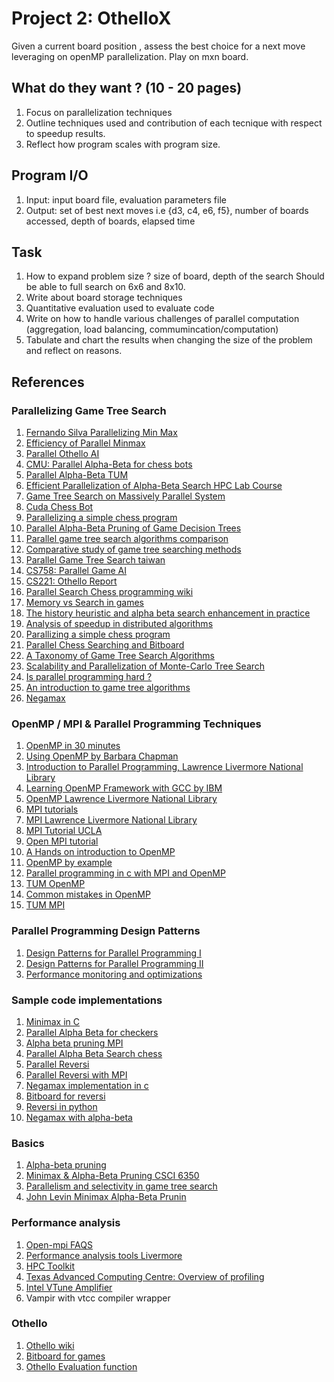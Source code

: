 # Project 2: OthelloX
Given a current board position , assess the best choice for a next move leveraging
on openMP parallelization. Play on mxn board.

## What do they want ? (10 - 20 pages)
1. Focus on parallelization techniques
2. Outline techniques used and contribution of each tecnique with respect to speedup results.
3. Reflect how program scales with program size.

## Program I/O
1. Input: input board file, evaluation parameters file
2. Output: set of best next moves i.e {d3, c4, e6, f5}, number of boards accessed,  depth of boards,
   elapsed time

## Task
1. How to expand problem size ? size of board, depth of the search  Should be able to full search on
   6x6 and 8x10. 
2. Write about board storage techniques
3. Quantitative evaluation used to evaluate code
4. Write on how to handle various challenges of parallel computation (aggregation, load balancing,
   commumincation/computation)
5. Tabulate and chart the results when changing the size of the problem and reflect on reasons.

## References

### Parallelizing Game Tree Search

1. [Fernando Silva Parallelizing Min Max](http://www.dcc.fc.up.pt/~fds/aulas/PPD/1314/project3.html)
2. [Efficiency of Parallel Minmax](https://pdfs.semanticscholar.org/04ad/040775ee4208b5babd68e87949409d3a2286.pdf)
3. [Parallel Othello AI](http://rnvarma.github.io/418_final_report.pdf)
4. [CMU: Parallel Alpha-Beta for chess bots](http://www.cs.cmu.edu/afs/cs/academic/class/15418-s12/www/competition/www.contrib.andrew.cmu.edu/~jvirdo/418-project.html)
5. [Parallel Alpha-Beta TUM](http://wwwi10.lrr.in.tum.de/~gerndt/home/Teaching/EfficientHPCProgramming/Assignment7.html)
6. [Efficient Parallelization of Alpha-Beta Search HPC Lab Course](http://wwwi10.lrr.in.tum.de/~gerndt/home/Teaching/EfficientHPCProgramming/ParalleleSuche.pdf)
7. [Game Tree Search on Massively Parallel System](https://pdfs.semanticscholar.org/12c8/0362791b9727165cf7d6d63c19033ed7ece2.pdf)
8. [Cuda Chess Bot](https://manikpanwar.github.io/CudaChessBot-website/15418FinalReport.pdf)
9. [Parallelizing a simple chess program](http://iacoma.cs.uiuc.edu/~greskamp/pdfs/412.pdf)
10. [Parallel Alpha-Beta Pruning of Game Decision Trees](https://students.cs.byu.edu/~snell/Classes/CS584/projectsF99/steele/report.html)
11. [Parallel game tree search algorithms comparison](https://www.researchgate.net/profile/Raphael_Finkel/publication/2813087_A_comparison_of_some_parallel_game-tree_search_algorithms_Revised_version/links/0c960531a10c97da04000000.pdf)
12. [Comparative study of game tree searching methods](https://thesai.org/Downloads/Volume5No5/Paper_10-A_Comparative_Study_of_Game_Tree_Searching_Methods.pdf)
13. [Parallel Game Tree Search taiwan](http://www.iis.sinica.edu.tw/~tshsu/tcg/2013/slides/slide11.pdf)
14. [CS758: Parallel Game AI](http://pages.cs.wisc.edu/~markhill/cs758/Fall2012/wiki/index.php?n=Main.Homework3)
15. [CS221: Othello Report](http://ai.stanford.edu/~chuongdo/papers/demosthenes.pdf)
16. [Parallel Search Chess programming wiki](https://chessprogramming.wikispaces.com/Parallel+Search)
17. [Memory vs Search in games](https://breukerd.home.xs4all.nl/thesis/)
18. [The history heuristic and alpha beta search enhancement in practice](http://citeseerx.ist.psu.edu/viewdoc/download?doi=10.1.1.56.9124&rep=rep1&type=pdf)
19. [Analysis of speedup in distributed algorithms](ftp://ftp.cs.wisc.edu/pub/techreports/1981/TR431.pdf)
20. [Parallizing  a simple chess program](http://iacoma.cs.uiuc.edu/~greskamp/pdfs/412.pdf)
21. [Parallel Chess Searching and Bitboard](http://etd.dtu.dk/thesis/154796/imm3267.pdf)
22. [A Taxonomy of Game Tree Search Algorithms](http://citeseerx.ist.psu.edu/viewdoc/download?doi=10.1.1.47.8438&rep=rep1&type=pdf)
23. [Scalability and Parallelization of Monte-Carlo Tree Search](https://hal.inria.fr/file/index/docid/512854/filename/newcluster.pdf)
24. [Is parallel programming hard ?](https://www.kernel.org/pub/linux/kernel/people/paulmck/perfbook/perfbook-e1p.pdf)
25. [An introduction to game tree algorithms](http://www.hamedahmadi.com/gametree/)
26. [Negamax](https://en.wikipedia.org/wiki/Negamax)

### OpenMP / MPI & Parallel Programming Techniques
1. [OpenMP in 30 minutes](http://www.linux-mag.com/id/4609/)
2. [Using OpenMP by Barbara Chapman](http://lib.mdp.ac.id/ebook/Karya%20Umum/Portable_Shared_Memory_Parallel_Programming.pdf)
3. [Introduction to Parallel Programming, Lawrence Livermore National Library](https://computing.llnl.gov/tutorials/parallel_comp/)
4. [Learning OpenMP Framework with GCC by IBM](https://www.ibm.com/developerworks/aix/library/au-aix-openmp-framework/)
5. [OpenMP Lawrence Livermore National Library](https://computing.llnl.gov/tutorials/openMP/)
6. [MPI tutorials](http://mpitutorial.com/tutorials/)
7. [MPI Lawrence Livermore National Library](https://computing.llnl.gov/tutorials/mpi/)
8. [MPI Tutorial UCLA](https://idre.ucla.edu/sites/default/files/mpi-2013-02-13.pdf?x83242)
9. [Open MPI tutorial](https://www.open-mpi.org/papers/sc-2009/jjhursey-iu-booth.pdf)
10. [A Hands on introduction to OpenMP](http://www.openmp.org/wp-content/uploads/omp-hands-on-SC08.pdf)
11. [OpenMP by example](http://sc.tamu.edu/shortcourses/SC-openmp/OpenMPSlides_tamu_sc.pdf)
12. [Parallel programming in c with MPI and OpenMP](http://epcc.sjtu.edu.cn/wordpress/wp-content/uploads/2013/05/parallel-programming-in-c-with-mpi-and-openmp.pdf)
13. [TUM OpenMP](http://wwwi10.lrr.in.tum.de/~gerndt/home/Teaching/EfficientHPCProgramming/OpenMP.pdf)
14. [Common mistakes in OpenMP](http://wwwi10.lrr.in.tum.de/~gerndt/home/Teaching/EfficientHPCProgramming/CommonMistakesInOpenMPAndHowToAvoidThem.pdf)
15. [TUM MPI](http://wwwi10.lrr.in.tum.de/~gerndt/home/Teaching/EfficientHPCProgramming/MPI.pdf)

### Parallel Programming Design Patterns
1. [Design Patterns for Parallel Programming I](https://ocw.mit.edu/courses/electrical-engineering-and-computer-science/6-189-multicore-programming-primer-january-iap-2007/lecture-notes-and-video/l6-design-patterns-for-parallel-programming-i/)
2. [Design Patterns for Parallel Programming II](https://ocw.mit.edu/courses/electrical-engineering-and-computer-science/6-189-multicore-programming-primer-january-iap-2007/lecture-notes-and-video/l7-design-patterns-for-parallel-programming-ii/)
3. [Performance monitoring and optimizations](https://ocw.mit.edu/courses/electrical-engineering-and-computer-science/6-189-multicore-programming-primer-january-iap-2007/lecture-notes-and-video/l10-performance-monitoring-and-optimizations/)

### Sample code implementations
1. [Minimax in C](https://gist.github.com/MatthewSteel/3158579)
2. [Parallel Alpha Beta for checkers](https://github.com/electrojustin/c_checkers)
3. [Alpha beta pruning MPI](https://github.com/AboorvaDevarajan/Parallel-Checkers-Game)
4. [Parallel Alpha Beta Search chess](https://github.com/spencerwuwu/Parallelized-Mini-Max-Search-and-Alpha-Beta-Pruning)
5. [Parallel Reversi](https://github.com/iroq/ParallelReversi)
6. [Parallel Reversi with MPI](https://github.com/xtrinch/parallel-reversi)
7. [Negamax implementation in c](https://xojoc.pw/dailyprogrammer/173.c)
8. [Bitboard for reversi](https://github.com/rcrr/reversi/blob/master/field_research/code/zebra/bitboard.c)
9. [Reversi in python](https://github.com/LinxiFan/Reversi)
10. [Negamax with alpha-beta](https://github.com/cymen/node-negamax/blob/master/negamax.c)

### Basics
1. [Alpha-beta pruning](https://www.youtube.com/watch?v=xBXHtz4Gbdo)
2. [Minimax & Alpha-Beta Pruning CSCI 6350](https://www.youtube.com/watch?v=J1GoI5WHBto)
3. [Parallelism and selectivity in game tree search](https://www.youtube.com/watch?v=R0L3AuJUkk0)
4. [John Levin Minimax Alpha-Beta Prunin](https://www.youtube.com/watch?v=zp3VMe0Jpf8)

### Performance analysis
1. [Open-mpi FAQS](https://www.open-mpi.org/faq/?category=perftools)
2. [Performance analysis tools Livermore](https://computing.llnl.gov/tutorials/performance_tools/)
3. [HPC Toolkit](http://hpctoolkit.org/slides/hpctoolkit-og15.pdf)
4. [Texas Advanced Computing Centre: Overview of profiling](https://portal.tacc.utexas.edu/documents/13601/1041435/29-Overview_of_Profiling.pdf/84359111-d21a-4618-9d90-ca878c1e37ab)
5. [Intel VTune Amplifier](https://software.intel.com/en-us/articles/profiling-openmp-applications-with-intel-vtune-amplifier-xe)
6. Vampir with vtcc compiler wrapper

### Othello
1. [Othello wiki](https://chessprogramming.wikispaces.com/Othello)
2. [Bitboard for games](http://eprints.qut.edu.au/85005/1/__staffhome.qut.edu.au_staffgroupm$_meaton_Desktop_bits-7.pdf)
3. [Othello Evaluation function](http://stackoverflow.com/questions/12334216/othello-evaluation-function)
